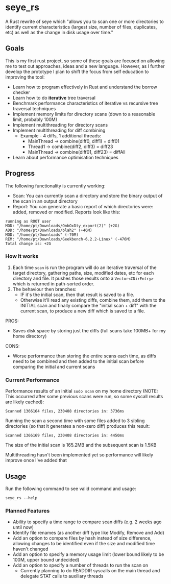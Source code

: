 # seye_rs
A Rust rewrite of seye which "allows you to scan one or more directories to identify current characteristics (largest size, number of files, duplicates, etc) as well as the change in disk usage over time."

## Goals
This is my first rust project, so some of these goals are focused on allowing me to test out approaches, ideas and a new language. However, as I further develop the prototype I plan to shift the focus from self education to improving the tool:
- Learn how to program effectively in Rust and understand the borrow checker
- Learn how to do **iterative** tree traversal
- Benchmark performance characteristics of iterative vs recursive tree traversal techniques
- Implement memory limits for directory scans (down to a reasonable limit, probably 100M)
- Implement multithreading for directory scans
- Implement multithreading for diff combining
  - Example - 4 diffs, 1 additional threads:
    - MainThread -> combine(diff0, diff1) = diff01
    - Thread1    -> combine(diff2, diff3) = diff23
    - MainThread -> combine(diff01, diff23) = diffAll
- Learn about performance optimisation techniques

## Progress
The following functionality is currently working:

- Scan: You can currently scan a directory and store the binary output of the scan in an output directory
- Report: You can generate a basic report of which directories were: added, removed or modified. Reports look like this:
```
running as ROOT user
MOD: "/home/pt/Downloads/OnbOxDty_export(2)" (+2G)
ADD: "/home/pt/Downloads/blah2" (+46M)
MOD: "/home/pt/Downloads" (-70M)
REM: "/home/pt/Downloads/Geekbench-6.2.2-Linux" (-476M)
Total change is: +2G
```

### How it works
1. Each time `scan` is run the program will do an iterative traversal of the target directory, gathering paths, size, modified dates, etc for each directory and file. It pushes those results onto a `Vector<CDirEntry>` which is returned in path-sorted order.
2. The behaviour then branches:
    - IF it's the initial scan, then that result is saved to a file.
    - Otherwise it'll read any existing diffs, combine them, add them to the INITIAL scan and finally compare the "initial scan + diff" with the current scan, to produce a new diff which is saved to a file.

PROS:
- Saves disk space by storing just the diffs (full scans take 100MB+ for my home directory)

CONS:
- Worse performance than storing the entire scans each time, as diffs need to be combined and then added to the initial scan before comparing the initial and current scans

### Current Performance
Performance results of an initial `sudo scan` on my home directory (NOTE: This occurred after some previous scans were run, so some syscall results are likely cached):
```
Scanned 1366164 files, 230408 directories in: 3736ms
```
Running the scan a second time with some files added to 3 sibling directories (so that it generates a non-zero diff) produces this result:
```
Scanned 1366169 files, 230408 directories in: 4450ms
```
The size of the initial scan is 165.2MB and the subsequent scan is 1.5KB

Multithreading hasn't been implemented yet so performance will likely improve once I've added that
## Usage
Run the following command to see valid command and usage:
```
seye_rs --help
```

### Planned Features
- Ability to specify a time range to compare scan diffs (e.g. 2 weeks ago until now)
- Identify file renames (as another diff type like Modify, Remove and Add)
- Add an option to compare files by hash instead of size difference, allowing changes to be identified even if the size and modified time haven't changed
- Add an option to specify a memory usage limit (lower bound likely to be 100M, upper bound undecided)
- Add an option to specify a number of threads to run the scan on
  - Currently planning to do READDIR syscalls on the main thread and delegate STAT calls to auxiliary threads  
